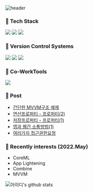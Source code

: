 ![header](https://capsule-render.vercel.app/api?type=waving&color=FD866E&height=270&section=header&text=Welcome&fontSize=90&fontColor=FFFFFF)

### 📌 Tech Stack

![](https://img.shields.io/badge/Swift-F05138?style=flat-square&logo=Swift&logoColor=white) ![](https://img.shields.io/badge/Objc-F05138?style=flat-squaree&logo=Swift&logoColor=white) ![](https://img.shields.io/badge/Python-3766AB?flat-squaree&logo=Python&logoColor=white)

### 📌 Version Control Systems

![](https://img.shields.io/badge/GitHub-181717?flat-square&logo=Github&logoColor=white) ![](https://img.shields.io/badge/GitLab-FC6D26?style=flat-square&logo=Gitlab&logoColor=white) ![](https://img.shields.io/badge/SourceTree-0052CC?style=flat-square&logo=Sourcetree&logoColor=whit)

### 📌 Co-WorkTools

![](https://img.shields.io/badge/RedMine-B32024?style=flat-square&logo=Redmine&logoColor=white)

### 📌 Post
<!-- BLOG-POST-LIST:START -->
- [간단한 MVVM구조 예제](https://h1guitar.tistory.com/289)
- [연산프로퍼티 - 프로퍼티&lpar;2&rpar;](https://h1guitar.tistory.com/288)
- [저장프로퍼티 - 프로퍼티&lpar;1&rpar;](https://h1guitar.tistory.com/287)
- [앱과 웹간 소통방법&lpar;1&rpar;](https://h1guitar.tistory.com/286)
- [여러가지 접근권한요청](https://h1guitar.tistory.com/285)
<!-- BLOG-POST-LIST:END -->


### 📌 Recently interests (2022.May)

- CoreML
- App Lightening
- Combine
- MVVM

![아이디's github stats](https://github-readme-stats.vercel.app/api?username=isgeekcode&show_icons=true)
